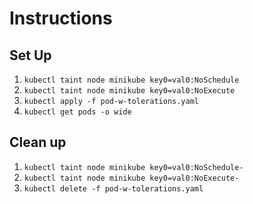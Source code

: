 # Instructions

## Set Up

1. `kubectl taint node minikube key0=val0:NoSchedule`
1. `kubectl taint node minikube key0=val0:NoExecute`
1. `kubectl apply -f pod-w-tolerations.yaml`
1. `kubectl get pods -o wide`

## Clean up

1. `kubectl taint node minikube key0=val0:NoSchedule-`
1. `kubectl taint node minikube key0=val0:NoExecute-`
1. `kubectl delete -f pod-w-tolerations.yaml`

